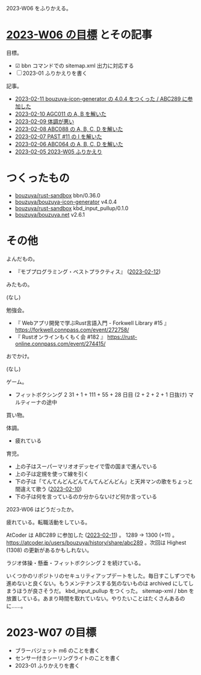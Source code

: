 2023-W06 をふりかえる。

# [2023-W06 の目標][2023-02-05] とその記事

目標。

- ☑ bbn コマンドでの sitemap.xml 出力に対応する
- ☐ 2023-01 ふりかえりを書く

記事。

- [2023-02-11 bouzuya-icon-generator の 4.0.4 をつくった / ABC289 に参加した][2023-02-11]
- [2023-02-10 AGC011 の A, B を解いた][2023-02-10]
- [2023-02-09 体調が悪い][2023-02-09]
- [2023-02-08 ABC088 の A, B, C, D を解いた][2023-02-08]
- [2023-02-07 PAST #11 の I を解いた][2023-02-07]
- [2023-02-06 ABC064 の A, B, C, D を解いた][2023-02-06]
- [2023-02-05 2023-W05 ふりかえり][2023-02-05]

# つくったもの

- [bouzuya/rust-sandbox] bbn/0.36.0
- [bouzuya/bouzuya-icon-generator] v4.0.4
- [bouzuya/rust-sandbox] kbd_input_pullup/0.1.0
- [bouzuya/bouzuya.net] v2.6.1

# その他

よんだもの。

- 『モブプログラミング・ベストプラクティス』 ([2023-02-12])

みたもの。

(なし)

勉強会。

- 『 Webアプリ開発で学ぶRust言語入門 - Forkwell Library #15 』 <https://forkwell.connpass.com/event/272758/>
- 『 Rustオンラインもくもく会 #182 』 <https://rust-online.connpass.com/event/274415/>

おでかけ。

(なし)

ゲーム。

- フィットボクシング 2 31 + 1 + 111 + 55 + 28 日目 (2 + 2 + 2 + 1 日抜け) マルティーナの途中

買い物。

体調。

- 疲れている

育児。

- 上の子はスーパーマリオオデッセイで雪の国まで進んでいる
- 上の子は定規を使って線を引く
- 下の子は「てんてんどんどんてんてんどんどん」と天丼マンの歌をちょっと間違えて歌う ([2023-02-10])
- 下の子は何を言っているのか分からないけど何か言っている

2023-W06 はどうだったか。

疲れている。転職活動をしている。

AtCoder は ABC289 に参加した ([2023-02-11]) 。 1289 → 1300 (+11) 。 <https://atcoder.jp/users/bouzuya/history/share/abc289> 。次回は Highest (1308) の更新があるかもしれない。

ラジオ体操・懸垂・フィットボクシング 2 を続けている。

いくつかのリポジトリのセキュリティアップデートをした。毎日すこしずつでも進めないと良くない。もうメンテナンスする気のないものは archived にしてしまうほうが良さそうだ。 kbd_input_pullup をつくった。 sitemap-xml / bbn を放置している。あまり時間を取れていない。やりたいことはたくさんあるのに……。

# 2023-W07 の目標

- ブラーバジェット m6 のことを書く
- センサー付きシーリングライトのことを書く
- 2023-01 ふりかえりを書く

[2023-02-05]: https://blog.bouzuya.net/2023/02/05/
[2023-02-06]: https://blog.bouzuya.net/2023/02/06/
[2023-02-07]: https://blog.bouzuya.net/2023/02/07/
[2023-02-08]: https://blog.bouzuya.net/2023/02/08/
[2023-02-09]: https://blog.bouzuya.net/2023/02/09/
[2023-02-10]: https://blog.bouzuya.net/2023/02/10/
[2023-02-11]: https://blog.bouzuya.net/2023/02/11/
[2023-02-12]: https://blog.bouzuya.net/2023/02/12/
[bouzuya/bouzuya-icon-generator]: https://github.com/bouzuya/bouzuya-icon-generator
[bouzuya/bouzuya.net]: https://github.com/bouzuya/bouzuya.net
[bouzuya/rust-sandbox]: https://github.com/bouzuya/rust-sandbox
